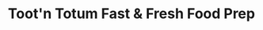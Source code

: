 ---
title: "Toot'n Totum Fast & Fresh Food Prep"
url: /amarillo/tootn-totum-fast-and-fresh-food-prep/
shop: wholesale
---